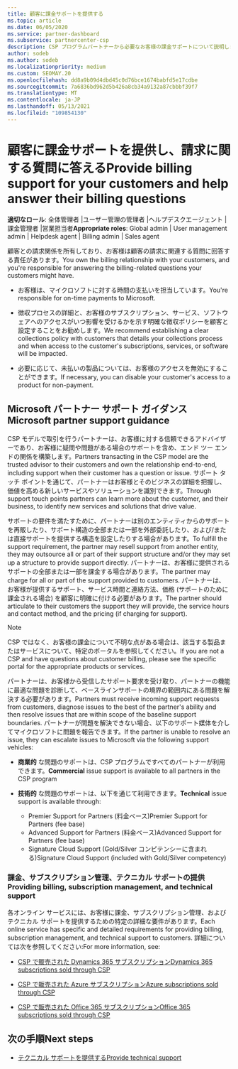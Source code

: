 ```yaml
---
title: 顧客に課金サポートを提供する
ms.topic: article
ms.date: 06/05/2020
ms.service: partner-dashboard
ms.subservice: partnercenter-csp
description: CSP プログラムパートナーから必要なお客様の課金サポートについて説明します。 このサポートには、顧客の請求関係の所有と、請求に関する質問への回答が含まれます。
author: sodeb
ms.author: sodeb
ms.localizationpriority: medium
ms.custom: SEOMAY.20
ms.openlocfilehash: dd8a9b09d4dbd45c0d76bce1674babfd5e17cdbe
ms.sourcegitcommit: 7a6836bd962d5b426a8cb34a9132a87cbbbf39f7
ms.translationtype: MT
ms.contentlocale: ja-JP
ms.lasthandoff: 05/13/2021
ms.locfileid: "109854130"
---
```

# <a name="provide-billing-support-for-your-customers-and-help-answer-their-billing-questions"></a><span data-ttu-id="2295e-104">顧客に課金サポートを提供し、請求に関する質問に答える</span><span class="sxs-lookup"><span data-stu-id="2295e-104">Provide billing support for your customers and help answer their billing questions</span></span>


<span data-ttu-id="2295e-105">**適切なロール**: 全体管理者 |ユーザー管理の管理者 |ヘルプデスクエージェント |課金管理者 |営業担当者</span><span class="sxs-lookup"><span data-stu-id="2295e-105">**Appropriate roles**: Global admin | User management admin | Helpdesk agent | Billing admin | Sales agent</span></span>

<span data-ttu-id="2295e-106">顧客との請求関係を所有しており、お客様は顧客の請求に関連する質問に回答する責任があります。</span><span class="sxs-lookup"><span data-stu-id="2295e-106">You own the billing relationship with your customers, and you're responsible for answering the billing-related questions your customers might have.</span></span>

- <span data-ttu-id="2295e-107">お客様は、マイクロソフトに対する時間の支払いを担当しています。</span><span class="sxs-lookup"><span data-stu-id="2295e-107">You're responsible for on-time payments to Microsoft.</span></span>

- <span data-ttu-id="2295e-108">徴収プロセスの詳細と、お客様のサブスクリプション、サービス、ソフトウェアへのアクセスがいつ影響を受けるかを示す明確な徴収ポリシーを顧客と設定することをお勧めします。</span><span class="sxs-lookup"><span data-stu-id="2295e-108">We recommend establishing a clear collections policy with customers that details your collections process and when access to the customer's subscriptions, services, or software will be impacted.</span></span>

- <span data-ttu-id="2295e-109">必要に応じて、未払いの製品については、お客様のアクセスを無効にすることができます。</span><span class="sxs-lookup"><span data-stu-id="2295e-109">If necessary, you can disable your customer's access to a product for non-payment.</span></span>

## <a name="microsoft-partner-support-guidance"></a><span data-ttu-id="2295e-110">Microsoft パートナー サポート ガイダンス</span><span class="sxs-lookup"><span data-stu-id="2295e-110">Microsoft partner support guidance</span></span>

<span data-ttu-id="2295e-111">CSP モデルで取引を行うパートナーは、お客様に対する信頼できるアドバイザーであり、お客様に疑問や問題がある場合のサポートを含め、エンド ツー エンドの関係を構築します。</span><span class="sxs-lookup"><span data-stu-id="2295e-111">Partners transacting in the CSP model are the trusted advisor to their customers and own the relationship end-to-end, including support when their customer has a question or issue.</span></span> <span data-ttu-id="2295e-112">サポート タッチ ポイントを通じて、パートナーはお客様とそのビジネスの詳細を把握し、価値を高める新しいサービスやソリューションを識別できます。</span><span class="sxs-lookup"><span data-stu-id="2295e-112">Through support touch points partners can learn more about the customer, and their business, to identify new services and solutions that drive value.</span></span>

<span data-ttu-id="2295e-113">サポートの要件を満たすために、パートナーは別のエンティティからのサポートを再販したり、サポート構造の全部または一部を外部委託したり、および/または直接サポートを提供する構造を設定したりする場合があります。</span><span class="sxs-lookup"><span data-stu-id="2295e-113">To fulfill the support requirement, the partner may resell support from another entity, they may outsource all or part of their support structure and/or they may set up a structure to provide support directly.</span></span>  <span data-ttu-id="2295e-114">パートナーは、お客様に提供されるサポートの全部または一部を課金する場合があります。</span><span class="sxs-lookup"><span data-stu-id="2295e-114">The partner may charge for all or part of the support provided to customers.</span></span> <span data-ttu-id="2295e-115">パートナーは、お客様が提供するサポート、サービス時間と連絡方法、価格 (サポートのために課金される場合) を顧客に明確に付ける必要があります。</span><span class="sxs-lookup"><span data-stu-id="2295e-115">The partner should articulate to their customers the support they will provide, the service hours and contact method, and the pricing (if charging for support).</span></span> 

>[!Note]
><span data-ttu-id="2295e-116">CSP ではなく、お客様の課金について不明な点がある場合は、該当する製品またはサービスについて、特定のポータルを参照してください。</span><span class="sxs-lookup"><span data-stu-id="2295e-116">If you are not a CSP and have questions about customer billing, please see the specific portal for the appropriate products or services.</span></span>

<span data-ttu-id="2295e-117">パートナーは、お客様から受信したサポート要求を受け取り、パートナーの機能に最適な問題を診断して、ベースラインサポートの境界の範囲内にある問題を解決する必要があります。</span><span class="sxs-lookup"><span data-stu-id="2295e-117">Partners must receive incoming support requests from customers, diagnose issues to the best of the partner's ability and then resolve issues that are within scope of the baseline support boundaries.</span></span> <span data-ttu-id="2295e-118">パートナーが問題を解決できない場合、以下のサポート媒体を介してマイクロソフトに問題を報告できます。</span><span class="sxs-lookup"><span data-stu-id="2295e-118">If the partner is unable to resolve an issue, they can escalate issues to Microsoft via the following support vehicles:</span></span>

- <span data-ttu-id="2295e-119">**商業的** な問題のサポートは、CSP プログラムですべてのパートナーが利用できます。</span><span class="sxs-lookup"><span data-stu-id="2295e-119">**Commercial** issue support is available to all partners in the CSP program</span></span>

- <span data-ttu-id="2295e-120">**技術的** な問題のサポートは、以下を通じて利用できます。</span><span class="sxs-lookup"><span data-stu-id="2295e-120">**Technical** issue support is available through:</span></span>

  - <span data-ttu-id="2295e-121">Premier Support for Partners (料金ベース)</span><span class="sxs-lookup"><span data-stu-id="2295e-121">Premier Support for Partners (fee base)</span></span>
  - <span data-ttu-id="2295e-122">Advanced Support for Partners (料金ベース)</span><span class="sxs-lookup"><span data-stu-id="2295e-122">Advanced Support for Partners (fee base)</span></span>
  - <span data-ttu-id="2295e-123">Signature Cloud Support (Gold/Silver コンピテンシーに含まれる)</span><span class="sxs-lookup"><span data-stu-id="2295e-123">Signature Cloud Support (included with Gold/Silver competency)</span></span>

### <a name="providing-billing-subscription-management-and-technical-support"></a><span data-ttu-id="2295e-124">課金、サブスクリプション管理、テクニカル サポートの提供</span><span class="sxs-lookup"><span data-stu-id="2295e-124">Providing billing, subscription management, and technical support</span></span> 

<span data-ttu-id="2295e-125">各オンライン サービスには、お客様に課金、サブスクリプション管理、およびテクニカル サポートを提供するための特定の詳細な要件があります。</span><span class="sxs-lookup"><span data-stu-id="2295e-125">Each online service has specific and detailed requirements for providing billing, subscription management, and technical support to customers.</span></span> <span data-ttu-id="2295e-126">詳細については次を参照してください:</span><span class="sxs-lookup"><span data-stu-id="2295e-126">For more information, see:</span></span>

- [<span data-ttu-id="2295e-127">CSP で販売された Dynamics 365 サブスクリプション</span><span class="sxs-lookup"><span data-stu-id="2295e-127">Dynamics 365 subscriptions sold through CSP</span></span>](https://www.microsoftpartnercommunity.com/t5/CSP/Microsoft-Partner-Support-Guidance/m-p/5262#M30)

- [<span data-ttu-id="2295e-128">CSP で販売された Azure サブスクリプション</span><span class="sxs-lookup"><span data-stu-id="2295e-128">Azure subscriptions sold through CSP</span></span>](https://www.microsoftpartnercommunity.com/t5/CSP/Microsoft-Partner-Support-Guidance/m-p/5263#M31)

- [<span data-ttu-id="2295e-129">CSP で販売された Office 365 サブスクリプション</span><span class="sxs-lookup"><span data-stu-id="2295e-129">Office 365 subscriptions sold through CSP</span></span>](https://www.microsoftpartnercommunity.com/t5/CSP/Microsoft-Partner-Support-Guidance/m-p/5264#M32)
 
## <a name="next-steps"></a><span data-ttu-id="2295e-130">次の手順</span><span class="sxs-lookup"><span data-stu-id="2295e-130">Next steps</span></span>

- [<span data-ttu-id="2295e-131">テクニカル サポートを提供する</span><span class="sxs-lookup"><span data-stu-id="2295e-131">Provide technical support</span></span>](provide-technical-support.md)